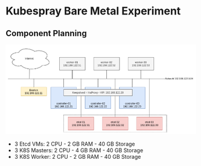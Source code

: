 # Kubespray Bare Metal Experiment

## Component Planning

![cluster-planning](./images/k8s-bare-metal-with-kubespray.png)

- 3 Etcd VMs:  2 CPU - 2 GB RAM - 40 GB Storage
- 3 K8S Masters: 2 CPU - 4 GB RAM - 40 GB Storage
- 3 K8S Worker: 2 CPU - 2 GB RAM - 40 GB Storage